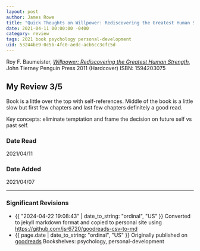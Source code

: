 ```yaml
---
layout: post
author: James Rowe
title: "Quick Thoughts on Willpower: Rediscovering the Greatest Human Strength"
date: 2021-04-11 00:00:00 -0400
category: review
tags: 2021 book psychology personal-development
uid: 53244be9-0c5b-4fc0-aedc-acb6cc3cfc5d
---
```


Roy F. Baumeister, *[Willpower: Rediscovering the Greatest Human Strength](https://www.goodreads.com/book/show/11104933)*, John Tierney Penguin Press 2011 (Hardcover) ISBN: 1594203075

## My Review 3/5

Book is a little over the top with self-references. Middle of the book is a little slow but first few chapters and last few chapters definitely a good read.

Key concepts: eliminate temptation and frame the decision on future self vs past self.

### Date Read
2021/04/11

### Date Added
2021/04/07

---

### Significant Revisions

- {{ "2024-04-22 19:08:43" | date_to_string: "ordinal", "US" }} Converted to jekyll markdown format and copied to personal site using https://github.com/jsr6720/goodreads-csv-to-md
- {{ page.date | date_to_string: "ordinal", "US" }} Originally published on [goodreads](https://www.goodreads.com) Bookshelves: psychology, personal-development